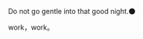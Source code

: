 Do not go gentle into that good night.:new_moon:

work，work。

<!---
Ultra-Marin/Ultra-Marin is a ✨ special ✨ repository because its `README.md` (this file) appears on your GitHub profile.
You can click the Preview link to take a look at your changes.
--->
